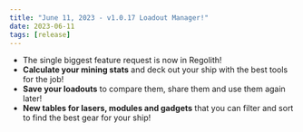 ```yaml
---
title: "June 11, 2023 - v1.0.17 Loadout Manager!"
date: 2023-06-11
tags: [release]
---
```


* The single biggest feature request is now in Regolith!
* **Calculate your mining stats** and deck out your ship with the best tools for the job!
* **Save your loadouts** to compare them, share them and use them again later!
* **New tables for lasers, modules and gadgets** that you can filter and sort to find the best gear for your ship!
